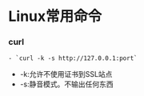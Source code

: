 # Linux常用命令
### curl 
    - `curl -k -s http://127.0.0.1:port`
- -k:允许不使用证书到SSL站点
- -s:静音模式。不输出任何东西


